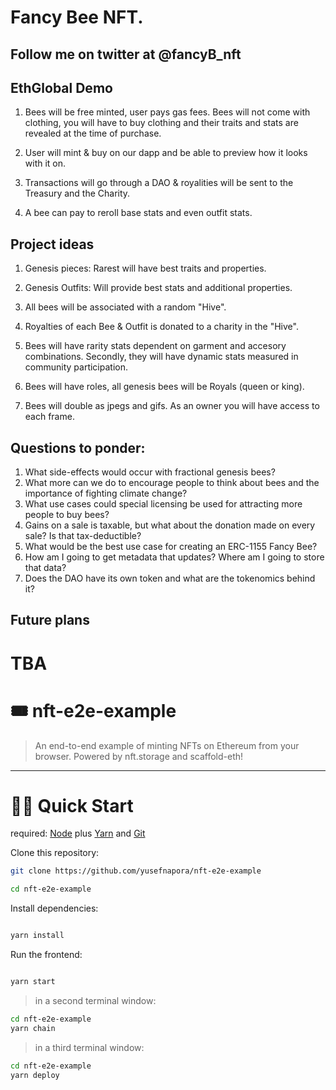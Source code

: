 # Fancy Bee NFT. 
## Follow me on twitter at @fancyB_nft

## EthGlobal Demo

1. Bees will be free minted, user pays gas fees. Bees will not come with clothing, you will have to buy clothing and their traits and stats are revealed at the time of purchase.

2. User will mint & buy on our dapp and be able to preview how it looks with it on. 

3. Transactions will go through a DAO & royalities will be sent to the Treasury and the Charity.

4. A bee can pay to reroll base stats and even outfit stats.

## Project ideas
1. Genesis pieces: Rarest will have best traits and properties.

2. Genesis Outfits: Will provide best stats and additional properties.

2. All bees will be associated with a random "Hive". 

3. Royalties of each Bee & Outfit is donated to a charity in the "Hive". 

4. Bees will have rarity stats dependent on garment and accesory combinations. Secondly, they will have dynamic stats measured in community participation. 

5. Bees will have roles, all genesis bees will be Royals (queen or king).

6. Bees will double as jpegs and gifs. As an owner you will have access to each frame.

## Questions to ponder: 

1. What side-effects would occur with fractional genesis bees?
2. What more can we do to encourage people to think about bees and the importance of fighting climate change?
3. What use cases could special licensing be used for attracting more people to buy bees?
4. Gains on a sale is taxable, but what about the donation made on every sale? Is that tax-deductible?
5. What would be the best use case for creating an ERC-1155 Fancy Bee?
6. How am I going to get metadata that updates? Where am I going to store that data?
7. Does the DAO have its own token and what are the tokenomics behind it?


## Future plans
# TBA


# 🎟 nft-e2e-example

> An end-to-end example of minting NFTs on Ethereum from your browser. Powered by nft.storage and scaffold-eth!

---

# 🏃‍♀️ Quick Start

required: [Node](https://nodejs.org/dist/latest-v12.x/) plus [Yarn](https://classic.yarnpkg.com/en/docs/install/) and [Git](https://git-scm.com/downloads)

Clone this repository:

```bash
git clone https://github.com/yusefnapora/nft-e2e-example

cd nft-e2e-example
```

Install dependencies:

```bash

yarn install

```

Run the frontend:

```bash

yarn start

```

> in a second terminal window:

```bash
cd nft-e2e-example
yarn chain

```

> in a third terminal window:

```bash
cd nft-e2e-example
yarn deploy

```

